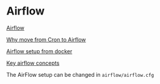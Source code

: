 # Airflow
[Airflow](https://airflow.apache.org)

[Why move from Cron to Airflow](https://medium.com/videoamp/what-we-learned-migrating-off-cron-to-airflow-b391841a0da4)

[Airflow setup from docker](https://www.youtube.com/watch?v=20HDFbYyAY0)

[Key airflow concepts](https://airflow.apache.org/docs/stable/concepts.html)

The AirFlow setup can be changed in `airflow/airflow.cfg`

